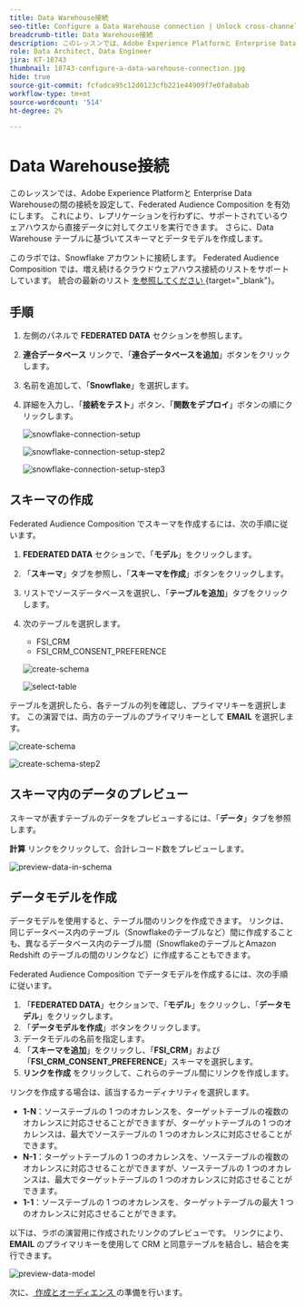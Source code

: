 ```yaml
---
title: Data Warehouse接続
seo-title: Configure a Data Warehouse connection | Unlock cross-channel insights with Federated Audience Composition
breadcrumb-title: Data Warehouse接続
description: このレッスンでは、Adobe Experience Platformと Enterprise Data Warehouseの間の接続を設定して、Federated Audience Composition を有効にします。
role: Data Architect, Data Engineer
jira: KT-18743
thumbnail: 18743-configure-a-data-warehouse-connection.jpg
hide: true
source-git-commit: fcfadca95c12d0123cfb221e44909f7e0fa8abab
workflow-type: tm+mt
source-wordcount: '514'
ht-degree: 2%

---
```



# Data Warehouse接続

このレッスンでは、Adobe Experience Platformと Enterprise Data Warehouseの間の接続を設定して、Federated Audience Composition を有効にします。 これにより、レプリケーションを行わずに、サポートされているウェアハウスから直接データに対してクエリを実行できます。 さらに、Data Warehouse テーブルに基づいてスキーマとデータモデルを作成します。

このラボでは、Snowflake アカウントに接続します。 Federated Audience Composition では、増え続けるクラウドウェアハウス接続のリストをサポートしています。 統合の最新のリスト [ を参照してください ](https://experienceleague.adobe.com/en/docs/federated-audience-composition/using/start/access-prerequisites){target="_blank"}。


## 手順

1. 左側のパネルで **FEDERATED DATA** セクションを参照します。
2. **連合データベース** リンクで、「**連合データベースを追加**」ボタンをクリックします。
3. 名前を追加して、「**Snowflake**」を選択します。
4. 詳細を入力し、「**接続をテスト**」ボタン、「**関数をデプロイ**」ボタンの順にクリックします。

   ![snowflake-connection-setup](assets/snowflake-connection-setup.png)

   ![snowflake-connection-setup-step2](assets/snowflake-connection-setup-step2.png)

   ![snowflake-connection-setup-step3](assets/snowflake-connection-setup-step3.png)

## スキーマの作成

Federated Audience Composition でスキーマを作成するには、次の手順に従います。

1. **FEDERATED DATA** セクションで、「**モデル**」をクリックします。
2. 「**スキーマ**」タブを参照し、「**スキーマを作成**」ボタンをクリックします。
3. リストでソースデータベースを選択し、「**テーブルを追加**」タブをクリックします。
4. 次のテーブルを選択します。
   - FSI_CRM
   - FSI_CRM_CONSENT_PREFERENCE

   ![create-schema](assets/create-schema.png)

   ![select-table](assets/select-table.png)

テーブルを選択したら、各テーブルの列を確認し、プライマリキーを選択します。 この演習では、両方のテーブルのプライマリキーとして **EMAIL** を選択します。

![create-schema](assets/create-schema.png)

![create-schema-step2](assets/create-schema-step2.png)

## スキーマ内のデータのプレビュー

スキーマが表すテーブルのデータをプレビューするには、「**データ**」タブを参照します。

**計算** リンクをクリックして、合計レコード数をプレビューします。

![preview-data-in-schema](assets/preview-data-in-schema.png)

## データモデルを作成

データモデルを使用すると、テーブル間のリンクを作成できます。 リンクは、同じデータベース内のテーブル（Snowflakeのテーブルなど）間に作成することも、異なるデータベース内のテーブル間（SnowflakeのテーブルとAmazon Redshift のテーブルの間のリンクなど）に作成することもできます。

Federated Audience Composition でデータモデルを作成するには、次の手順に従います。

1. 「**FEDERATED DATA**」セクションで、「**モデル**」をクリックし、「**データモデル**」をクリックします。
2. 「**データモデルを作成**」ボタンをクリックします。
3. データモデルの名前を指定します。
4. 「**スキーマを追加**」をクリックし、「**FSI_CRM**」および「**FSI_CRM_CONSENT_PREFERENCE**」スキーマを選択します。
5. **リンクを作成** をクリックして、これらのテーブル間にリンクを作成します。

リンクを作成する場合は、該当するカーディナリティを選択します。

- **1-N**：ソーステーブルの 1 つのオカレンスを、ターゲットテーブルの複数のオカレンスに対応させることができますが、ターゲットテーブルの 1 つのオカレンスは、最大でソーステーブルの 1 つのオカレンスに対応させることができます。
- **N-1**：ターゲットテーブルの 1 つのオカレンスを、ソーステーブルの複数のオカレンスに対応させることができますが、ソーステーブルの 1 つのオカレンスは、最大でターゲットテーブルの 1 つのオカレンスに対応させることができます。
- **1-1**：ソーステーブルの 1 つのオカレンスを、ターゲットテーブルの最大 1 つのオカレンスに対応させることができます。

以下は、ラボの演習用に作成されたリンクのプレビューです。 リンクにより、**EMAIL** のプライマリキーを使用して CRM と同意テーブルを結合し、結合を実行できます。

![preview-data-model](assets/preview-data-model.png)

次に、[ 作成とオーディエンス ](audience-creation-exercise.md) の準備を行います。
